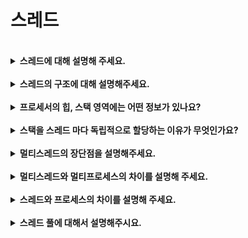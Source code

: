 # 스레드 

<br>

<details>
    <summary><b>스레드에 대해 설명해 주세요.</b></summary>
    <br>
    <b>프로세스 내에서 실행되는 흐름 단위</b>라고 할 수 있습니다. 일반적으로는 하나의 프로그램에 하나의 스레드가 있지만, 프로그램 환경에 따라 둘 이상의 스레드를 동시에 실행할 수 있으며, 이러한 실행 방식을 멀티스레드라고 합니다. 그리고 하나의 프로세스에 존재하는 스레드들은 코드·데이터·힙영역과 같은 메모리 자원을 공유하고, 제어정보·지역정보·스택영역이 독립적으로 할당됩니다.

</details>
<br>

<details>
    <summary><b>스레드의 구조에 대해 설명해주세요.</b></summary>
    <br>
    하나의 프로세스에 존재하는 스레드들은 코드·데이터·힙영역과 같은 메모리 자원을 공유하고, 제어정보·지역정보·스택영역이 독립적으로 할당되어있는 구조입니다.
</details>
<br>

<details>
    <summary><b>프로세서의 힙, 스택 영역에는 어떤 정보가 있나요?</b></summary>
    <br>
    힙영역에는 러타임 때에 할당되는 정보들이 있습니다. 자바 같은 경우 new 연산자를 사용할 경우가 하나의 예가 있습니다. 그리고 스택영역에서는 매개변수, 로컬변수, 리턴값, 복귀주소 등이 정보가 있습니다.

</details>
<br>

<details>
    <summary><b>스택을 스레드 마다 독립적으로 할당하는 이유가 무엇인가요?</b></summary>
    <br>
    스레드는 독립적인 실행 흐름을 가져야 하기 때문에 독립적인 함수 호출이 보장되어야 함으로 스레드마다 스택이 독립적으로 할당됩니다.
</details>
<br>

<details>
    <summary><b>멀티스레드의 장단점을 설명해주세요.</b></summary>
    <br>
    멀티 스레드의 장점은 3가지 입니다. 
    첫번째 프로세스를 생성하여 자원을 할당하는 시스템 콜이 줄어들어 <b>자원을 효율적으로 관리</b>할 수 있습니다. 두번째 하나의 프로세스 내에서 여러 스레드들이 작업을 하고 있기 때문에 스레드끼리 데이터를 주고 받는 것이 간단해져서 <b>시스템 자원 소모를 줄일 수</b> 있습니다. 마지막으로 스레드는 프로세스 내의 stack 영역을 제외한 모든 메모리를 공유하기 때문에 통신 부담이 적어서 <b>응답시간을 단축</b>할 수 있습니다. 
    <br><br>
    멀티 스레드의 단점으로는 <b>공유하는 자원에 동시에 접근하는 경우</b>, 프로세스와는 달리 스레드는 데이터와 힙 영역을 공유하기 때문에 어떤 스레드가 다른 스레드에서 사용 중인 변수나 자료구조에 접근하여 엉뚱한 값을 읽어오거나 수정할 수 있다는 문제점이 있습니다. <b>이를 방지하기 위해 동기화가 필요합니다.</b>

</details>
<br>

<details>
    <summary><b>멀티스레드와 멀티프로세스의 차이를 설명해 주세요.</b></summary>
    <br>
    멀티스레드는 적은 메모리 공간을 차지하고 context switch가 빠릅니다. 하지만 동기화 문제가 있고 하나의 스레드가 종료되면 전체 스레드가 종료될 수 있습니다. 
    <br> 
    그에 반에 멀티프로세스는 하나의 프로세스가 죽더라도 다른 프로세스에는 영향을 끼치지 않습니다. 하지만 많은 메모리 공간을 차지하고 CPU 점유 시간을 많이 차지합니다. 

</details>
<br>

<details>
    <summary><b>스레드와 프로세스의 차이를 설명해 주세요.</b></summary>
    <br>
    프로세스는 실행중인 프로그램을 뜻하며 <b>독립된 메모리 영역</b>을 가져 프로세스는 서로 침범할 수 없습니다. <br>
    스레드는 프로세스의 실행 단위로 프로세스 <b>메모리 영역 중 스택 영역을 제외한 부분을 공유</b>합니다.

</details>
<br>

<details>
    <summary><b>스레드 풀에 대해서 설명해주시요.</b></summary>
    <br>
    매번 생성 및 수거 요청이 올 때 스레드를 생성하고 수거하는 것이 아닌, 스레드 사용자가 설정해둔 개수만큼 미리 생성해두는 것을 스레드 풀이라고 합니다. 그렇기 때문에 갑자기 많은 양의 작업이 요청되어도 스레드의 전체개수가 늘어나지 않으므로 시스템 성능이 급격히 저하되는 것을 방지할 수 있습니다. 그러나 스레드 풀에 스레드를 너무 많이 생성해 두었다가 사용하지 않으면 메모리 낭비가 발생한다.

</details>
